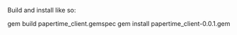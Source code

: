 Build and install like so:

gem build papertime_client.gemspec
gem install papertime_client-0.0.1.gem

